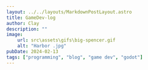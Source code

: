 ```yaml
---
layout: ../../layouts/MarkdownPostLayout.astro
title: GameDev-log
author: Clay
description: ""
image:
    url: src\assets\gifs\big-spencer.gif
    alt: "Harbor .jpg"
pubDate: 2024-02-13
tags: ["programming", "blog", "game dev", "godot"]
---
```

